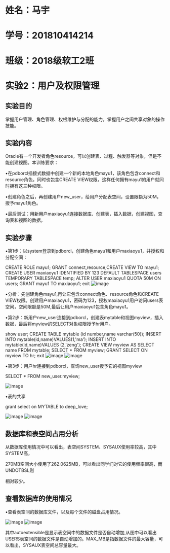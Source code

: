 # 姓名：马宇
# 学号：201810414214
# 班级：2018级软工2班

# 实验2：用户及权限管理
## 实验目的

掌握用户管理、角色管理、权根维护与分配的能力，掌握用户之间共享对象的操作技能。

## 实验内容

Oracle有一个开发者角色resource，可以创建表、过程、触发器等对象，但是不能创建视图。本训练要求：

•在pdborcl插接式数据中创建一个新的本地角色mayu1，该角色包含connect和resource角色，同时也包含CREATE VIEW权限，这样任何拥有mayu1的用户就同时拥有这三种权限。

•创建角色之后，再创建用户new_user，给用户分配表空间，设置限额为50M，授予mayu1角色。

•最后测试：用新用户maxiaoyu1连接数据库、创建表，插入数据，创建视图，查询表和视图的数据。

## 实验步骤

•第1步：以system登录到pdborcl，创建角色mayu1和用户maxiaoyu1，并授权和分配空间：

CREATE ROLE mayu1;
GRANT connect,resource,CREATE VIEW TO mayu1;
CREATE USER maxiaoyu1 IDENTIFIED BY 123 DEFAULT TABLESPACE users TEMPORARY TABLESPACE temp;
ALTER USER maxiaoyu1 QUOTA 50M ON users;
GRANT mayu1 TO maxiaoyu1;
exit
![image](1.png)

•分析：先创建角色mayu1,再让它包含connect角色、resource角色和CREATE VIEW权限。创建用户maxiaoyu1，密码为123，授权maxiaoyu1用户访问users表空间，空间限额是50M,最后让用户maxiaoyu1包含角色mayu1。

•第2步：新用户new_user连接到pdborcl，创建表mytable和视图myview，插入数据，最后将myview的SELECT对象权限授予hr用户。

show user;
 CREATE TABLE mytable (id number,name varchar(50));
 INSERT INTO mytable(id,name)VALUES(1,'ma');
 INSERT INTO mytable(id,name)VALUES (2,'zeng');
 CREATE VIEW myview AS SELECT name FROM mytable;
 SELECT * FROM myview;
 GRANT SELECT ON myview TO hr;
 exit
![image](2.png)
![image](3.png)

•第3步：用户hr连接到pdborcl，查询new_user授予它的视图myview

SELECT * FROM new_user.myview;

![image](4.png)

•表的共享

grant select on MYTABLE to deep_love;

![image](7.png)
![image](8.png)

## 数据库和表空间占用分析

从数据库使用情况中可以看出，表空间SYSTEM、SYSAUX使用率较高，其中SYSTEM高，

270MB空间大小使用了262.0625MB，可以看出同学们对它的使用频率很高，而UNDOTBSL则

相对较少。

## 查看数据库的使用情况

•查看表空间的数据库文件，以及每个文件的磁盘占用情况。

![image](5.png)
![image](6.png)

其中autoextensible是显示表空间中的数据文件是否自动增加,从图中可以看出USERS表空间的数据文件是自动增加的。MAX_MB是指数据文件的最大容量，可以看出，SYSAUX表空间总容量最大。